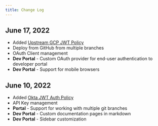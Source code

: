```yaml
---
title: Change Log
---
```


## June 17, 2022

- Added [Upstream GCP JWT Policy](./policies/upstream-gcp-jwt-inbound.md)
- Deploy from GitHub from multiple branches
- OAuth Client management
- **Dev Portal** - Custom OAuth provider for end-user authentication to developer portal
- **Dev Portal** - Support for mobile browsers

## June 10, 2022

- Added [Okta JWT Auth Policy](./policies/okta-jwt-auth-inbound.md)
- API Key management
- **Portal** - Support for working with multiple git branches
- **Dev Portal** - Custom documentation pages in markdown
- **Dev Portal** - Sidebar customization
